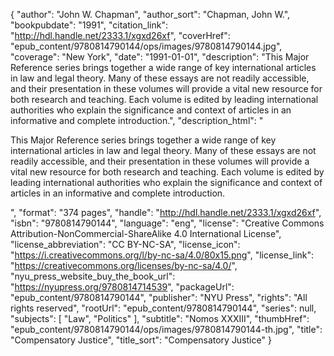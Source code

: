 {
  "author": "John W. Chapman",
  "author_sort": "Chapman, John W.",
  "bookpubdate": "1991",
  "citation_link": "http://hdl.handle.net/2333.1/xgxd26xf",
  "coverHref": "epub_content/9780814790144/ops/images/9780814790144.jpg",
  "coverage": "New York",
  "date": "1991-01-01",
  "description": "This Major Reference series brings together a wide range of key international articles in law and legal theory. Many of these essays are not readily accessible, and their presentation in these volumes will provide a vital new resource for both research and teaching. Each volume is edited by leading international authorities who explain the significance and context of articles in an informative and complete introduction.",
  "description_html": "<p>This Major Reference series brings together a wide range of key international articles in law and legal theory. Many of these essays are not readily accessible, and their presentation in these volumes will provide a vital new resource for both research and teaching. Each volume is edited by leading international authorities who explain the significance and context of articles in an informative and complete introduction.</p>",
  "format": "374 pages",
  "handle": "http://hdl.handle.net/2333.1/xgxd26xf",
  "isbn": "9780814790144",
  "language": "eng",
  "license": "Creative Commons Attribution-NonCommercial-ShareAlike 4.0 International License",
  "license_abbreviation": "CC BY-NC-SA",
  "license_icon": "https://i.creativecommons.org/l/by-nc-sa/4.0/80x15.png",
  "license_link": "https://creativecommons.org/licenses/by-nc-sa/4.0/",
  "nyu_press_website_buy_the_book_url": "https://nyupress.org/9780814714539",
  "packageUrl": "epub_content/9780814790144",
  "publisher": "NYU Press",
  "rights": "All rights reserved",
  "rootUrl": "epub_content/9780814790144",
  "series": null,
  "subjects": [
    "Law",
    "Politics"
  ],
  "subtitle": "Nomos XXXIII",
  "thumbHref": "epub_content/9780814790144/ops/images/9780814790144-th.jpg",
  "title": "Compensatory Justice",
  "title_sort": "Compensatory Justice"
}
